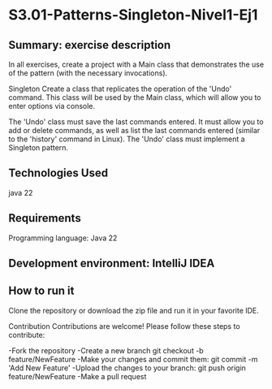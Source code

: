 # S3.01-Patterns-Singleton-Nivel1-Ej1

## Summary: exercise description

In all exercises, create a project with a Main class that demonstrates the use of the pattern (with the necessary invocations).

Singleton
Create a class that replicates the operation of the 'Undo' command. This class will be used by the Main class, which will allow you to enter options via console.

The 'Undo' class must save the last commands entered. It must allow you to add or delete commands, as well as list the last commands entered (similar to the 'history' command in Linux).
The 'Undo' class must implement a Singleton pattern.

## Technologies Used
java 22

## Requirements
Programming language: Java 22

## Development environment: IntelliJ IDEA

## How to run it
Clone the repository or download the zip file and run it in your favorite IDE.

Contribution
Contributions are welcome! Please follow these steps to contribute:

-Fork the repository -Create a new branch git checkout -b feature/NewFeature -Make your changes and commit them: git commit -m 'Add New Feature' -Upload the changes to your branch: git push origin feature/NewFeature -Make a pull request